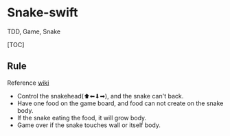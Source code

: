 # Snake-swift
TDD, Game, Snake

[TOC]

## Rule

Reference [wiki](https://zh.wikipedia.org/wiki/%E8%B4%AA%E9%A3%9F%E8%9B%87)

-   Control the snakehead(⬆⬅⬇➡), and the snake can't back.
-   Have one food on the game board, and food can not create on the snake body.
-   If the snake eating the food, it will grow body.
-   Game over if the snake touches wall or itself body.
